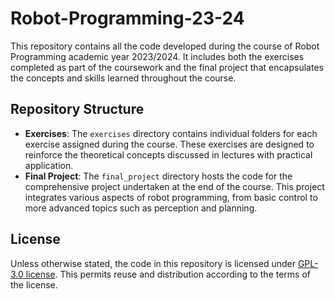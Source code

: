 # Robot-Programming-23-24
This repository contains all the code developed during the course of Robot Programming academic year 2023/2024. It includes both the exercises completed as part of the coursework and the final project that encapsulates the concepts and skills learned throughout the course.

## Repository Structure
- **Exercises**: The `exercises` directory contains individual folders for each exercise assigned during the course. These exercises are designed to reinforce the theoretical concepts discussed in lectures with practical application.
- **Final Project**: The `final_project` directory hosts the code for the comprehensive project undertaken at the end of the course. This project integrates various aspects of robot programming, from basic control to more advanced topics such as perception and planning.


## License
Unless otherwise stated, the code in this repository is licensed under [GPL-3.0 license](LICENSE). This permits reuse and distribution according to the terms of the license.
